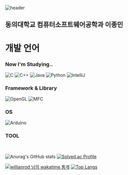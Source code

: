 ![header](https://capsule-render.vercel.app/api?type=waving&color=auto&height=300&section=header&text=unib35&fontSize=90&animation=fadeIn&fontAlignY=38&desc=이종민&descAlignY=55&descAlign=73)

<div align="left">

## 동의대학교 컴퓨터소프트웨어공학과 이종민




# 개발 언어


### Now I'm Studying..
![C](https://img.shields.io/badge/c-%2300599C.svg?style=for-the-badge&logo=c&logoColor=white)
![C++](https://img.shields.io/badge/c++-%2300599C.svg?style=for-the-badge&logo=c%2B%2B&logoColor=white)
![Java](https://img.shields.io/badge/java-F54A2A?style=for-the-badge&logo=openjdk&logoColor=white)
![Python](https://img.shields.io/badge/python-3670A0?style=for-the-badge&logo=python&logoColor=ffdd54)
![IntelliJ](https://img.shields.io/badge/-Intellij-000000?style=for-the-badge&logo=IntelliJIDEA&logoColor=white)

### Framework & Library
![OpenGL](https://img.shields.io/badge/opengl-%23323330.svg?style=for-the-badge&logo=opengl&logoColor=%23F7DF1E)
![MFC](https://img.shields.io/badge/mfc-3172C9.svg?style=for-the-badge&logo=microsoft&logoColor=white)

### OS
![Arduino](https://img.shields.io/badge/-Arduino-00979D?style=for-the-badge&logo=Arduino&logoColor=white)

### TOOL

<br>




![Anurag's GitHub stats](https://github-readme-stats.vercel.app/api?username=unib35&show_icons=true&count_private=true)  [![Solved.ac Profile](http://mazassumnida.wtf/api/v2/generate_badge?boj=unib35)](https://solved.ac/unib35)




[![willianrod 님의 wakatime 통계](https://github-readme-stats.vercel.app/api/wakatime?username=unib35&layout=compact&count_private=true)](https://wakatime.com/@leejongmin) [![Top Langs](https://github-readme-stats.vercel.app/api/top-langs/?username=unib35&langs_count=10)](https://github.com/anuraghazra/github-readme-stats)


</div>
